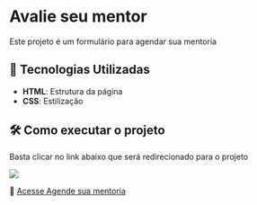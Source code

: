 <h1>Avalie seu mentor</h1>

<p>Este projeto é um formulário para agendar sua mentoria</p>

## 🚀 Tecnologias Utilizadas  
- **HTML**: Estrutura da página  
- **CSS**: Estilização 

## 🛠 Como executar o projeto  

<p>Basta clicar no link abaixo que será redirecionado para o projeto</p>

<img src="https://i.imgur.com/DuCL1wH.png"/>

🔗 [Acesse Agende sua mentoria](https://desafioformularioexplorer.netlify.app/)
